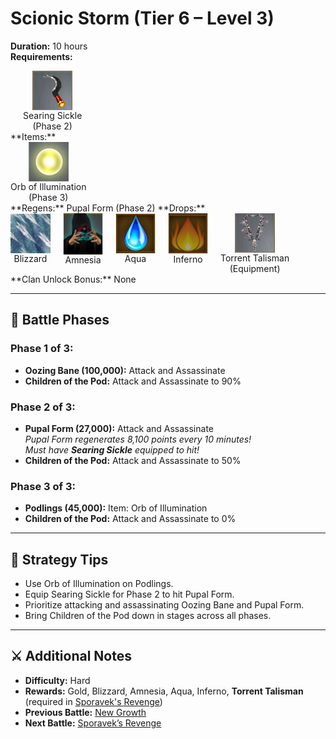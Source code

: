 # Scionic Storm (Tier 6 – Level 3)

**Duration:** 10 hours  
**Requirements:** <div style="display:flex; gap:20px;">
  <div style="display:flex; flex-direction:column; align-items:center; width:max-content;">
    <img src="../../../images/equipment/searing-sickle.png" alt="Searing Sickle" width="64" style="cursor:pointer;" onclick="alert('Required equipped for Scionic Storm!')">
    <div>Searing Sickle</div>
    <div>(Phase 2)</div>
  </div> 
</div>
**Items:** <div style="display:flex; gap:20px;">
  <div style="display:flex; flex-direction:column; align-items:center; width:max-content;">
    <img src="../../../images/items/orb-of-illumination.png" alt="Orb of Illumination" width="64" style="cursor:pointer;" onclick="alert('Spy Defense (1.2M Gold / piece)')">
    <div>Orb of Illumination</div>
    <div>(Phase 3)</div>
  </div> 
</div>
**Regens:** Pupal Form (Phase 2)  
**Drops:** <div style="display:flex; gap:20px;">
  <div style="display:flex; flex-direction:column; align-items:center; width:max-content;">
    <img src="../../../images/items/blizzard.png" alt="Blizzard" width="64" style="cursor:pointer;" onclick="alert('Stats: Attack: +45,000,000')">
    <div>Blizzard</div>
  </div>
 <div style="display:flex; flex-direction:column; align-items:center; width:max-content;">
    <img src="../../../images/items/amnesia.png" alt="Amnesia" width="64" style="cursor:pointer;" onclick="alert('Stats: Spy Attack: +35,000,000')">
    <div>Amnesia</div>
  </div>
  <div style="display:flex; flex-direction:column; align-items:center; width:max-content;">
    <img src="../../../images/mage/aqua.png" alt="Aqua" width="64" style="cursor:pointer;" onclick="alert('Used at mage')">
    <div>Aqua</div>
  </div>
 <div style="display:flex; flex-direction:column; align-items:center; width:max-content;">
    <img src="../../../images/mage/inferno.png" alt="Inferno" width="64" style="cursor:pointer;" onclick="alert('Used at mage')">
    <div>Inferno</div>
  </div>
  <div style="display:flex; flex-direction:column; align-items:center; width:max-content;">
    <img src="../../../images/equipment/torrent-talisman.png" alt="Torrent Talisman" width="64" style="cursor:pointer;" onclick="alert('Required for Sproraveks Revenge!')">
    <div>Torrent Talisman</div>
    <div>(Equipment)</div>
  </div>
</div>
**Clan Unlock Bonus:** None

---

## 🧪 Battle Phases

### Phase 1 of 3:
- **Oozing Bane (100,000):** Attack and Assassinate  
- **Children of the Pod:** Attack and Assassinate to 90%

### Phase 2 of 3:
- **Pupal Form (27,000):** Attack and Assassinate  
  *Pupal Form regenerates 8,100 points every 10 minutes!*  
  *Must have **Searing Sickle** equipped to hit!*
- **Children of the Pod:** Attack and Assassinate to 50%

### Phase 3 of 3:
- **Podlings (45,000):** Item: Orb of Illumination  
- **Children of the Pod:** Attack and Assassinate to 0%

---

## 🧭 Strategy Tips

- Use Orb of Illumination on Podlings.  
- Equip Searing Sickle for Phase 2 to hit Pupal Form.  
- Prioritize attacking and assassinating Oozing Bane and Pupal Form.  
- Bring Children of the Pod down in stages across all phases.

---

## ⚔️ Additional Notes

- **Difficulty:** Hard  
- **Rewards:** Gold, Blizzard, Amnesia, Aqua, Inferno, **Torrent Talisman** (required in [Sporavek's Revenge](sporaveks-revenge.md))  
- **Previous Battle:** [New Growth](new-growth.md)  
- **Next Battle:** [Sporavek’s Revenge](sporaveks-revenge.md)
